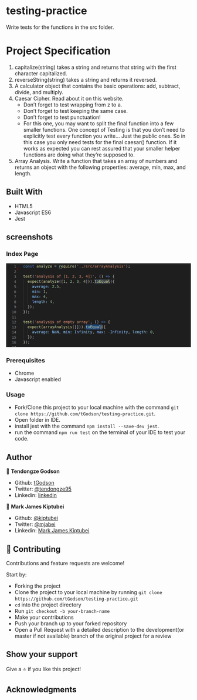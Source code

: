 # testing-practice

Write tests for the functions in the src folder.
# Project Specification

1. capitalize(string) takes a string and returns that string with the first character capitalized.
2. reverseString(string) takes a string and returns it reversed.
3. A calculator object that contains the basic operations: add, subtract, divide, and multiply.
4. Caesar Cipher. Read about it on this website.
    - Don’t forget to test wrapping from z to a.
    - Don’t forget to test keeping the same case.
    - Don’t forget to test punctuation!
    - For this one, you may want to split the final function into a few smaller functions. One concept of Testing is that you don’t need to explicitly test every function you write… Just the public ones. So in this case you only need tests for the final caesar() function. If it works as expected you can rest assured that your smaller helper functions are doing what they’re supposed to.
5. Array Analysis. Write a function that takes an array of numbers and returns an object with the following properties: average, min, max, and length.

## Built With

- HTML5
- Javascript ES6
- Jest

## screenshots

### Index Page

![screenshot](app_screenshot.png)

### Prerequisites

- Chrome
- Javascript enabled

### Usage

- Fork/Clone this project to your local machine with the command `git clone https://github.com/tGodson/testing-practice.git`.
- Open folder in IDE.
- install jest with the command `npm install --save-dev jest`.
- run the command `npm run test` on the terminal of your IDE to test your code.

## Author

👤 **Tendongze Godson**

- Github: [tGodson](https://github.com/tGodson)
- Twitter: [@tendongze95](https://twitter.com/tendongze95)
- Linkedin: [linkedin](https://www.linkedin.com/in/tendongzegodson)

👤 **Mark James Kiptubei**

- Github: [@kiptubei](https://github.com/kiptubei)
- Twitter: [@mjabei](https://twitter.com/mjabei)
- Linkedin: [Mark James Kiptubei](https://www.linkedin.com/in/mark-james-k-aa875829/)

## 🤝 Contributing

Contributions and feature requests are welcome!

Start by:

- Forking the project
- Clone the project to your local machine by running `git clone https://github.com/tGodson/testing-practice.git`
- `cd` into the project directory
- Run `git checkout -b your-branch-name`
- Make your contributions
- Push your branch up to your forked repository
- Open a Pull Request with a detailed description to the development(or master if not available) branch of the original project for a review

## Show your support

Give a ⭐️ if you like this project!

## Acknowledgments

